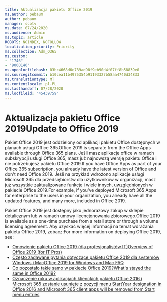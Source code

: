 ```yaml
---
title: Aktualizacja pakietu Office 2019
ms.author: pebaum
author: pebaum
manager: scotv
ms.date: 07/24/2020
ms.audience: Admin
ms.topic: article
ROBOTS: NOINDEX, NOFOLLOW
localization_priority: Priority
ms.collection: Adm_O365
ms.custom:
- "1746"
- "9000140"
ms.openlocfilehash: 03bc4668d6e789ad98f9eb90d4f07ff8b58839e0
ms.sourcegitcommit: b10cea11b4975354b91193327b58aa4740d34833
ms.translationtype: MT
ms.contentlocale: pl-PL
ms.lasthandoff: 07/28/2020
ms.locfileid: "45439759"
---
```

# <a name="update-to-office-2019"></a><span data-ttu-id="de900-102">Aktualizacja pakietu Office 2019</span><span class="sxs-lookup"><span data-stu-id="de900-102">Update to Office 2019</span></span>

<span data-ttu-id="de900-103">Pakiet Office 2019 jest oddzielony od aplikacji pakietu Office dostępnych w planach usługi Office 365.</span><span class="sxs-lookup"><span data-stu-id="de900-103">Office 2019 is separate from the Office Apps available through Office 365 plans.</span></span> <span data-ttu-id="de900-104">Jeśli masz aplikacje office w ramach subskrypcji usługi Office 365, masz już najnowszą wersję pakietu Office i nie potrzebujesz pakietu Office 2019.</span><span class="sxs-lookup"><span data-stu-id="de900-104">If you have Office Apps as part of your Office 365 subscription, you already have the latest version of Office and don't need Office 2019.</span></span> <span data-ttu-id="de900-105">Jeśli na przykład wdrożono aplikacje usługi Microsoft 365 dla przedsiębiorstw dla użytkowników w organizacji, masz już wszystkie zaktualizowane funkcje i wiele innych, uwzględnionych w pakiecie Office 2019.</span><span class="sxs-lookup"><span data-stu-id="de900-105">For example, if you've deployed Microsoft 365 Apps for enterprise to the users in your organization, you already have all the updated features, and many more, included in Office 2019.</span></span>

<span data-ttu-id="de900-106">Pakiet Office 2019 jest dostępny jako jednorazowy zakup w sklepie detalicznym lub w ramach umowy licencjonowania zbiorowego.</span><span class="sxs-lookup"><span data-stu-id="de900-106">Office 2019 is available as a one-time purchase from a retail store or through a volume licensing agreement.</span></span> <span data-ttu-id="de900-107">Aby uzyskać więcej informacji na temat wdrażania pakietu Office 2019, zobacz:</span><span class="sxs-lookup"><span data-stu-id="de900-107">For more information on deploying Office 2019, see:</span></span>  

- [<span data-ttu-id="de900-108">Omówienie pakietu Office 2019 (dla profesjonalistów IT)</span><span class="sxs-lookup"><span data-stu-id="de900-108">Overview of Office 2019 (for IT Pros)</span></span>](https://docs.microsoft.com/deployoffice/office2019/overview)  
- [<span data-ttu-id="de900-109">Często zadawane pytania dotyczące pakietu Office 2019 dla systemów Windows i Mac</span><span class="sxs-lookup"><span data-stu-id="de900-109">Office 2019 for Windows and Mac FAQ</span></span>](https://support.microsoft.com/help/4133312)  
- [<span data-ttu-id="de900-110">Co pozostało takie samo w pakiecie Office 2019?</span><span class="sxs-lookup"><span data-stu-id="de900-110">What's stayed the same in Office 2019?</span></span>](https://docs.microsoft.com/deployoffice/office2019/overview#whats-stayed-the-same-in-office-2019)  
- [<span data-ttu-id="de900-111">Oznaczenie roku w aplikacjach klienckich pakietu Office 2016 i Microsoft 365 zostanie usunięte z pozycji menu Start</span><span class="sxs-lookup"><span data-stu-id="de900-111">Year designation in Office 2016 and Microsoft 365 client apps will be removed from Start menu entries</span></span>](https://support.office.com/article/8fe5e052-76d2-49de-af30-2e84ed3da907?wt.mc_id=Alchemy_ClientDIA)